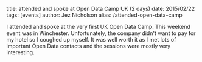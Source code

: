 title: attended and spoke at Open Data Camp UK (2 days)
date: 2015/02/22
tags: [events]
author: Jez Nicholson
alias: /attended-open-data-camp

​​​​I attended and spoke at the very first UK Open Data Camp. This weekend event was in Winchester. Unfortunately, the company didn't want to pay for my hotel so I coughed up myself. It was well worth it as I met lots of important Open Data contacts and the sessions were mostly very interesting.